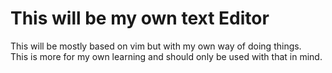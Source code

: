 # This will be my own text Editor
This will be mostly based on vim but with my own way of doing things.  
This is more for my own learning and should only be used with that in mind.
